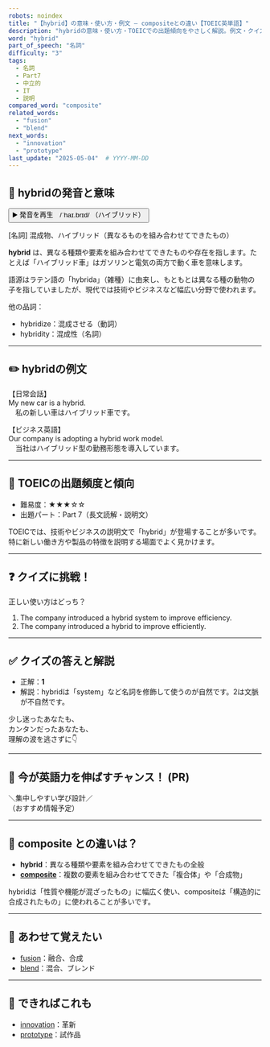 ```yaml
---
robots: noindex
title: "【hybrid】の意味・使い方・例文 ― compositeとの違い【TOEIC英単語】"
description: "hybridの意味・使い方・TOEICでの出題傾向をやさしく解説。例文・クイズ付きでcompositeとの違いもわかりやすく学べます。"
word: "hybrid"
part_of_speech: "名詞"
difficulty: "3"
tags:
  - 名詞
  - Part7
  - 中立的
  - IT
  - 説明
compared_word: "composite"
related_words:
  - "fusion"
  - "blend"
next_words:
  - "innovation"
  - "prototype"
last_update: "2025-05-04"  # YYYY-MM-DD
---
```


## 🔰 hybridの発音と意味

<button class="play-audio" onclick="playTTS('hybrid')">
  <span class="play-audio-main">
    ▶️ 発音を再生　/ˈhaɪ.brɪd/
  </span>
  <span class="play-audio-sub">
    （ハイブリッド）
  </span>
</button>

[名詞] 混成物、ハイブリッド（異なるものを組み合わせてできたもの）

**hybrid** は、異なる種類や要素を組み合わせてできたものや存在を指します。たとえば「ハイブリッド車」はガソリンと電気の両方で動く車を意味します。

語源はラテン語の「hybrida」（雑種）に由来し、もともとは異なる種の動物の子を指していましたが、現代では技術やビジネスなど幅広い分野で使われます。

他の品詞：  
- hybridize：混成させる（動詞）
- hybridity：混成性（名詞）

---

## ✏️ hybridの例文

【日常会話】  
My new car is a hybrid.  
　私の新しい車はハイブリッド車です。

【ビジネス英語】  
Our company is adopting a hybrid work model.  
　当社はハイブリッド型の勤務形態を導入しています。

---

## 🎯 TOEICの出題頻度と傾向

- 難易度：★★★☆☆
- 出題パート：Part 7（長文読解・説明文）

TOEICでは、技術やビジネスの説明文で「hybrid」が登場することが多いです。特に新しい働き方や製品の特徴を説明する場面でよく見かけます。

---

## ❓ クイズに挑戦！

正しい使い方はどっち？

1. The company introduced a hybrid system to improve efficiency.  
2. The company introduced a hybrid to improve efficiently.

---

## ✅ クイズの答えと解説

- 正解：**1**
- 解説：hybridは「system」など名詞を修飾して使うのが自然です。2は文脈が不自然です。

少し迷ったあなたも、  
カンタンだったあなたも、  
理解の波を逃さずに👇️

---

## 🚀 今が英語力を伸ばすチャンス！ (PR)

<div class="info-center">
＼集中しやすい学び設計／<br>  
（おすすめ情報予定）
</div>

---

## 🤔  composite との違いは？

- **hybrid**：異なる種類や要素を組み合わせてできたもの全般
- **[composite](/composite)**：複数の要素を組み合わせてできた「複合体」や「合成物」

hybridは「性質や機能が混ざったもの」に幅広く使い、compositeは「構造的に合成されたもの」に使われることが多いです。

---

## 🧩 あわせて覚えたい

- [fusion](/fusion)：融合、合成
- [blend](/blend)：混合、ブレンド

---

## 📖 できればこれも

- [innovation](/innovation)：革新
- [prototype](/prototype)：試作品

<!-- cvid: aid14_bid38 -->
